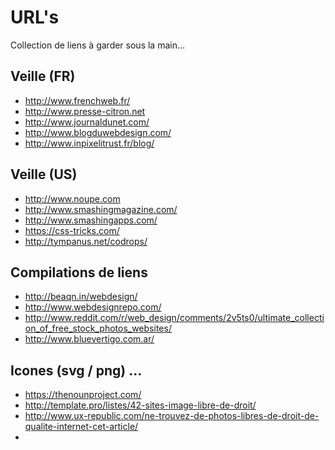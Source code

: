 # URL's
Collection de liens à garder sous la main...

## Veille (FR)
- http://www.frenchweb.fr/
- http://www.presse-citron.net
- http://www.journaldunet.com/
- http://www.blogduwebdesign.com/
- http://www.inpixelitrust.fr/blog/


## Veille (US)

- http://www.noupe.com
- http://www.smashingmagazine.com/
- http://www.smashingapps.com/
- https://css-tricks.com/
- http://tympanus.net/codrops/


## Compilations de liens

- http://beaqn.in/webdesign/
- http://www.webdesignrepo.com/
- http://www.reddit.com/r/web_design/comments/2v5ts0/ultimate_collection_of_free_stock_photos_websites/
- http://www.bluevertigo.com.ar/

## Icones (svg / png) ...

- https://thenounproject.com/
- http://template.pro/listes/42-sites-image-libre-de-droit/
- http://www.ux-republic.com/ne-trouvez-de-photos-libres-de-droit-de-qualite-internet-cet-article/
- 

